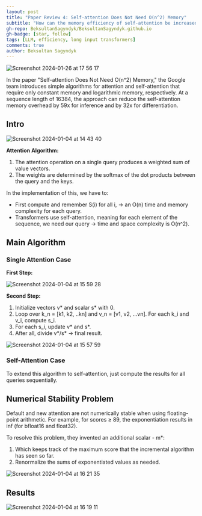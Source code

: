 ```yaml
---
layout: post
title: "Paper Review 4: Self-attention Does Not Need O(n^2) Memory"
subtitle: "How can the memory efficiency of self-attention be increased?"
gh-repo: BeksultanSagyndyk/BeksultanSagyndyk.github.io
gh-badge: [star, follow]
tags: [LLM, efficiency, long input transformers]
comments: true
author: Beksultan Sagyndyk
---
```


![Screenshot 2024-01-26 at 17 56 17](https://github.com/BeksultanSagyndyk/BeksultanSagyndyk.github.io/assets/46630209/bac91768-4623-4516-bcdf-b381f8d20242)

In the paper "Self-attention Does Not Need O(n^2) Memory," the Google team introduces simple algorithms for attention and self-attention that require only constant memory and logarithmic memory, respectively. At a sequence length of 16384, the approach can reduce the self-attention memory overhead by 59x for inference and by 32x for differentiation.

## Intro

![Screenshot 2024-01-04 at 14 43 40](https://github.com/SanzharMrz/NLP-papers/assets/46630209/a4eacf1b-8f47-48db-b826-5df5b15587ae)

**Attention Algorithm:**
1. The attention operation on a single query produces a weighted sum of value vectors.
2. The weights are determined by the softmax of the dot products between the query and the keys.

In the implementation of this, we have to:
- First compute and remember S(i) for all i, -> an O(n) time and memory complexity for each query.
- Transformers use self-attention, meaning for each element of the sequence, we need our query -> time and space complexity is O(n^2).

## Main Algorithm

### Single Attention Case

**First Step:**

![Screenshot 2024-01-04 at 15 59 28](https://github.com/SanzharMrz/NLP-papers/assets/46630209/99f2b734-11c3-4660-9a1b-2c2427e851fd)

**Second Step:**
1. Initialize vectors v* and scalar s* with 0.
2. Loop over k_n = [k1, k2, ..kn] and v_n = [v1, v2, ...vn]. For each k_i and v_i, compute s_i.
3. For each s_i, update v* and s*.
4. After all, divide v*/s* -> final result.

![Screenshot 2024-01-04 at 15 57 59](https://github.com/SanzharMrz/NLP-papers/assets/46630209/fb5dc415-34fb-44f2-8473-a20b8d2e7c36)

### Self-Attention Case

To extend this algorithm to self-attention, just compute the results for all queries sequentially.

## Numerical Stability Problem

Default and new attention are not numerically stable when using floating-point arithmetic. For example, for scores ≥ 89, the exponentiation results in inf (for bfloat16 and float32).

To resolve this problem, they invented an additional scalar - m*:
1. Which keeps track of the maximum score that the incremental algorithm has seen so far.
2. Renormalize the sums of exponentiated values as needed.

![Screenshot 2024-01-04 at 16 21 35](https://github.com/SanzharMrz/NLP-papers/assets/46630209/28fdf34b-0223-480b-9930-39234cc79d8d)

## Results

![Screenshot 2024-01-04 at 16 19 11](https://github.com/SanzharMrz/NLP-papers/assets/46630209/af6bd29e-5851-44b5-b748-ed9634ee01a0)
